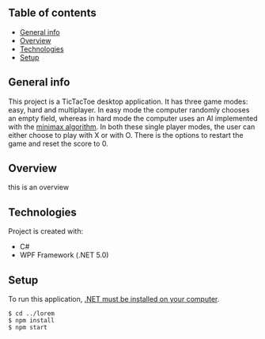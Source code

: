 ## Table of contents
* [General info](#general-info)
* [Overview](#Overview)
* [Technologies](#technologies)
* [Setup](#setup)

## General info
This project is a TicTacToe desktop application. It has three game modes: easy, hard and multiplayer.
In easy mode the computer randomly chooses an empty field, whereas in hard mode the computer uses an AI implemented with the [minimax algorithm](https://en.wikipedia.org/wiki/Minimax). 
In both these single player modes, the user can either choose to play with X or with O.
There is the options to restart the game and reset the score to 0. 

## Overview
this is an overview

## Technologies
Project is created with:
* C#
* WPF Framework (.NET 5.0)

## Setup
To run this application, [.NET must be installed on your computer](https://docs.microsoft.com/en-us/dotnet/framework/install/dotnet-35-windows).

```
$ cd ../lorem
$ npm install
$ npm start
```


